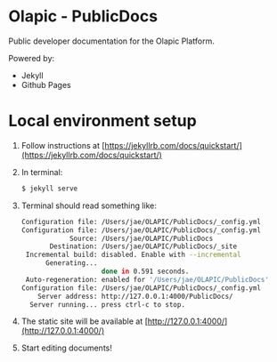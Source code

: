 Olapic - PublicDocs
==========

Public developer documentation for the Olapic Platform.

Powered by:
* Jekyll
* Github Pages

# Local environment setup

1. Follow instructions at [https://jekyllrb.com/docs/quickstart/](https://jekyllrb.com/docs/quickstart/)

2. In terminal:

    ```sh
    $ jekyll serve
    ```

3. Terminal should read something like:

    ```sh
    Configuration file: /Users/jae/OLAPIC/PublicDocs/_config.yml
    Configuration file: /Users/jae/OLAPIC/PublicDocs/_config.yml
                Source: /Users/jae/OLAPIC/PublicDocs
           Destination: /Users/jae/OLAPIC/PublicDocs/_site
     Incremental build: disabled. Enable with --incremental
          Generating...
                        done in 0.591 seconds.
     Auto-regeneration: enabled for '/Users/jae/OLAPIC/PublicDocs'
    Configuration file: /Users/jae/OLAPIC/PublicDocs/_config.yml
        Server address: http://127.0.0.1:4000/PublicDocs/
      Server running... press ctrl-c to stop.
    ```

4. The static site will be available at [http://127.0.0.1:4000/](http://127.0.0.1:4000/)

5. Start editing documents!
